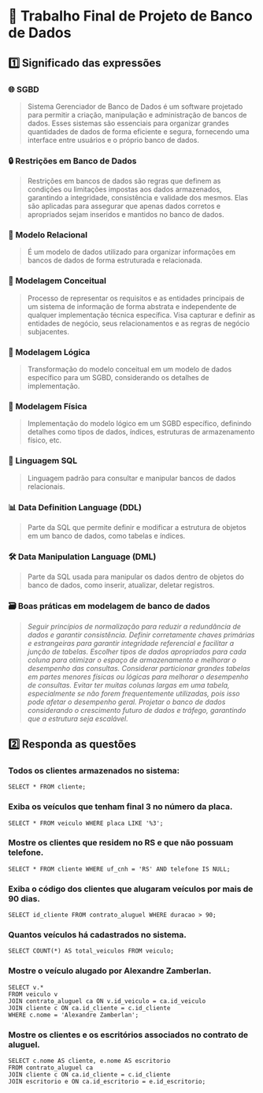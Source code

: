 # 🎲 Trabalho Final de Projeto de Banco de Dados

## 1️⃣ Significado das expressões 

###	🌐 SGBD
> Sistema Gerenciador de Banco de Dados é um software projetado para permitir a criação, manipulação e administração de bancos de dados. Esses sistemas são essenciais para organizar grandes quantidades de dados de forma eficiente e segura, fornecendo uma interface entre usuários e o próprio banco de dados.

###	🔒 Restrições em Banco de Dados
> Restrições em bancos de dados são regras que definem as condições ou limitações impostas aos dados armazenados, garantindo a integridade, consistência e validade dos mesmos. Elas são aplicadas para assegurar que apenas dados corretos e apropriados sejam inseridos e mantidos no banco de dados. 

###	🔗 Modelo Relacional
> É um modelo de dados utilizado para organizar informações em bancos de dados de forma estruturada e relacionada.


###	🧩 Modelagem Conceitual
> Processo de representar os requisitos e as entidades principais de um sistema de informação de forma abstrata e independente de qualquer implementação técnica específica. Visa capturar e definir as entidades de negócio, seus relacionamentos e as regras de negócio subjacentes.
 
 
###	🧠 Modelagem Lógica
> Transformação do modelo conceitual em um modelo de dados específico para um SGBD, considerando os detalhes de implementação.

###	🔬 Modelagem Física
> Implementação do modelo lógico em um SGBD específico, definindo detalhes como tipos de dados, índices, estruturas de armazenamento físico, etc.

###	💾 Linguagem SQL
> Linguagem padrão para consultar e manipular bancos de dados relacionais.

###	📊 Data Definition Language (DDL)
> Parte da SQL que permite definir e modificar a estrutura de objetos em um banco de dados, como tabelas e índices.

###	🛠️ Data Manipulation Language (DML)
> Parte da SQL usada para manipular os dados dentro de objetos do banco de dados, como inserir, atualizar, deletar registros.

###	🗃️ Boas práticas em modelagem de banco de dados
> *Seguir princípios de normalização para reduzir a redundância de dados e garantir consistência.*
> *Definir corretamente chaves primárias e estrangeiras para garantir integridade referencial e facilitar a junção de tabelas.*
> *Escolher tipos de dados apropriados para cada coluna para otimizar o espaço de armazenamento e melhorar o desempenho das consultas.*
> *Considerar particionar grandes tabelas em partes menores físicas ou lógicas para melhorar o desempenho de consultas.*
> *Evitar ter muitas colunas largas em uma tabela, especialmente se não forem frequentemente utilizadas, pois isso pode afetar o desempenho geral.*
> *Projetar o banco de dados considerando o crescimento futuro de dados e tráfego, garantindo que a estrutura seja escalável.*


## 2️⃣ Responda as questões

### Todos os clientes armazenados no sistema:
	
 	SELECT * FROM cliente;	

### Exiba os veículos que tenham final 3 no número da placa.
	SELECT * FROM veiculo WHERE placa LIKE '%3';

### Mostre os clientes que residem no RS e que não possuam telefone.
	SELECT * FROM cliente WHERE uf_cnh = 'RS' AND telefone IS NULL;

### Exiba o código dos clientes que alugaram veículos por mais de 90 dias.
	SELECT id_cliente FROM contrato_aluguel WHERE duracao > 90;

### Quantos veículos há cadastrados no sistema.
	SELECT COUNT(*) AS total_veiculos FROM veiculo;
 
### Mostre o veículo alugado por Alexandre Zamberlan.
	SELECT v.* 
	FROM veiculo v
	JOIN contrato_aluguel ca ON v.id_veiculo = ca.id_veiculo
	JOIN cliente c ON ca.id_cliente = c.id_cliente
	WHERE c.nome = 'Alexandre Zamberlan';

### Mostre os clientes e os escritórios associados no contrato de aluguel.
	SELECT c.nome AS cliente, e.nome AS escritorio
	FROM contrato_aluguel ca
	JOIN cliente c ON ca.id_cliente = c.id_cliente
	JOIN escritorio e ON ca.id_escritorio = e.id_escritorio;
